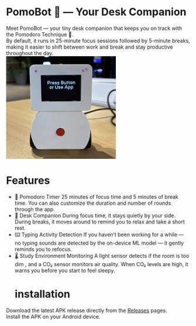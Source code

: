 # PomoBot 🤖 — Your Desk Companion
Meet PomoBot — your tiny desk companion that keeps you on track with the Pomodoro Technique 🍅.  
By default, it runs in 25-minute focus sessions followed by 5-minute breaks, making it easier to shift between work and break and stay productive throughout the day.  
<img src="docs/cover1.jpg" alt="" width="300">  
# Features
* 🍅 Pomodoro Timer
  25 minutes of focus time and 5 minutes of break time. You can also customize the duration and number of rounds through the app.
* 🤖 Desk Companion
  During focus time, it stays quietly by your side. During breaks, it moves around to remind you to relax and take a short rest.
* ⌨️ Typing Activity Detection
  If you haven’t been working for a while — no typing sounds are detected by the on-device ML model  — it gently reminds you to refocus.
* 🌡️ Study Environment Monitoring
  A light sensor detects if the room is too dim , and a CO₂ sensor monitors air quality. When CO₂ levels are high, it warns you before you start to feel sleepy.
  # installation
Download the latest APK release directly from the [Releases](https://github.com/yingwuhola/Pomodoro-Robot/releases) pages.  
Install the APK on your Android device.
